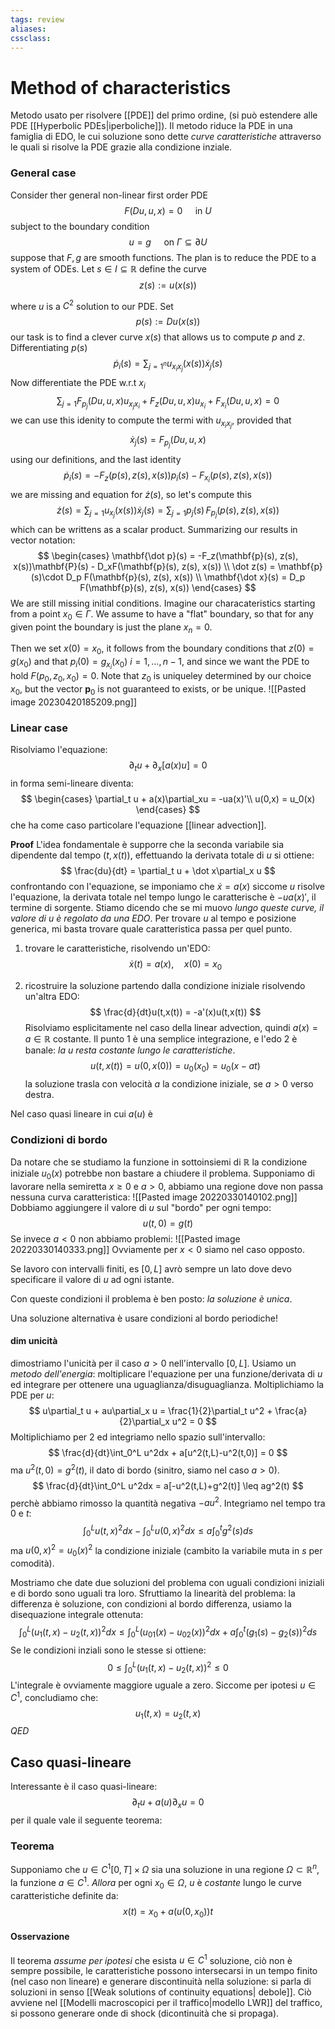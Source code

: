 ```yaml
---
tags: review
aliases:
cssclass:
---
```

 
# Method of characteristics

Metodo usato per risolvere [[PDE]] del primo ordine, (si può estendere alle PDE [[Hyperbolic PDEs|iperboliche]]). 
Il metodo riduce la PDE in una famiglia di EDO, le cui soluzione sono dette _curve caratteristiche_ attraverso le quali si risolve la PDE grazie alla condizione inziale.
### General case
Consider ther general non-linear first order PDE
$$
F(Du,u,x)=0 \quad \text{ in } U
$$
subject to the boundary condition
$$
u = g \quad \text{ on } \Gamma \subseteq \partial U
$$
suppose that $F,g$ are smooth functions.
The plan is to reduce the PDE to a system of ODEs.
Let $s \in I \subseteq \mathbb{R}$ define the curve
$$
z(s) := u(x(s))
$$

where $u$ is a $C^2$ solution to our PDE. Set
$$
p(s) := Du(x(s))
$$
our task is to find a clever curve $x(s)$ that allows us to compute $p$ and $z$.
Differentiating $p(s)$
$$
\dot p_i(s) = \sum_{j=1^n} u_{x_ix_j}(x(s))\dot x_j(s)
$$
Now differentiate the PDE w.r.t $x_i$
$$
\sum_{j=1} F_{p_j}(Du,u,x)u_{x_jx_i} + F_z(Du,u,x)u_{x_i} + F_{x_i}(Du,u,x) = 0
$$
we can use this idenity to compute the termi with $u_{x_ix_j}$, provided that
$$
\dot x_j(s) = F_{p_j}(Du,u,x)
$$
using our definitions, and the last identity
$$
\dot p_i(s) = -F_z(p(s), z(s), x(s))p_i(s) - F_{x_i}(p(s), z(s), x(s))
$$
we are missing and equation for $\dot z(s)$, so let's compute this
$$
\dot z(s) = \sum_{j=1} u_{x_j}(x(s))\dot x_j(s) = \sum_{j=1}p_j(s)\, F_{p_j}(p(s), z(s), x(s))
$$
which can be writtens as a scalar product.
Summarizing our results in vector notation:
$$
\begin{cases}
\mathbf{\dot p}(s) = -F_z(\mathbf{p}(s), z(s), x(s))\mathbf{P}(s) - D_xF(\mathbf{p}(s), z(s), x(s)) \\
\dot z(s) = \mathbf{p}(s)\cdot D_p F(\mathbf{p}(s), z(s), x(s)) \\
\mathbf{\dot x}(s) = D_p F(\mathbf{p}(s), z(s), x(s))
\end{cases}
$$
We are still missing initial conditions. Imagine our characateristics starting from a point $x_0 \in \Gamma$. We assume to have a "flat" boundary, so that for any given point the boundary is just the plane $x_n=0$.

Then we set $x(0) = x_0$, it follows from the boundary conditions that $z(0) = g(x_0)$ and that $p_i(0) = g_{x_i}(x_0)$ $i=1,\dots, n-1$, and since we want the PDE to hold $F(p_0,z_0,x_0)=0$. 
Note that $z_0$ is uniqueley determined by our choice $x_0$, but the vector $\mathbf{p}_0$ is not guaranteed to exists, or be unique.
![[Pasted image 20230420185209.png]]

### Linear case
Risolviamo l'equazione:
$$
\partial_t u + \partial_x[a(x)u] = 0
$$
in forma semi-lineare diventa:
$$
\begin{cases}
\partial_t u + a(x)\partial_xu = -ua(x)'\\
u(0,x) = u_0(x)
\end{cases}
$$
che ha come caso particolare l'equazione [[linear advection]].


**Proof** L'idea fondamentale è supporre che la seconda variabile sia dipendente dal tempo $(t,x(t))$, effettuando la derivata totale di $u$ si ottiene:
$$
\frac{du}{dt} = \partial_t u + \dot x\partial_x u
$$
confrontando con l'equazione, se imponiamo che $\dot x = a(x)$ siccome $u$ risolve l'equazione, la derivata totale nel tempo lungo le caratterische è $-ua(x)'$, il termine di sorgente. 
Stiamo dicendo che se mi muovo _lungo queste curve, il valore di $u$  è regolato da una EDO_. 
Per trovare $u$ al tempo e posizione generica, mi basta trovare quale caratteristica passa per quel punto.

1. trovare le caratteristiche, risolvendo un'EDO:
$$
\dot x(t) = a(x), \quad x(0) = x_0
$$

2. ricostruire la soluzione partendo dalla condizione iniziale risolvendo un'altra EDO:
$$
\frac{d}{dt}u(t,x(t)) = -a'(x)u(t,x(t)) 
$$
Risolviamo esplicitamente nel caso della linear advection, quindi $a(x) = a \in \mathbb{R}$ costante.
Il punto 1 è una semplice integrazione, e l'edo 2 è banale: _la u resta costante lungo le caratteristiche_. 
$$
u(t,x(t))= u(0,x(0)) = u_0(x_0) = u_0(x-at)
$$
la soluzione trasla con velocità $a$ la condizione iniziale, se $a>0$ verso destra. 

Nel caso quasi lineare in cui $a(u)$ è

### Condizioni di bordo
Da notare che se studiamo la funzione in sottoinsiemi di $\mathbb{R}$ la condizione iniziale $u_0(x)$ potrebbe non bastare a chiudere il problema.
Supponiamo di lavorare nella semiretta $x\geq 0$ e $a>0$, abbiamo una regione dove non passa nessuna curva caratteristica: 
![[Pasted image 20220330140102.png]]
Dobbiamo aggiungere il valore di $u$ sul "bordo" per ogni tempo:
$$
u(t,0) = g(t)
$$
Se invece $a<0$ non abbiamo problemi:
![[Pasted image 20220330140333.png]]
Ovviamente per $x<0$ siamo nel caso opposto.

Se lavoro con intervalli finiti, es $[0,L]$ avrò sempre un lato dove devo specificare il valore di $u$ ad ogni istante. 

Con queste condizioni il problema è ben posto: _la soluzione è unica_.

Una soluzione alternativa è usare condizioni al bordo periodiche! 
#### dim unicità
dimostriamo l'unicità per il caso $a>0$ nell'intervallo $[0,L]$. Usiamo un _metodo dell'energia_: moltiplicare l'equazione per una funzione/derivata di $u$ ed integrare per ottenere una uguaglianza/disuguaglianza.
Moltiplichiamo la PDE per $u$:
$$
u\partial_t u + au\partial_x u = \frac{1}{2}\partial_t u^2 + \frac{a}{2}\partial_x u^2 = 0
$$
Moltiplichiamo per 2 ed integriamo nello spazio sull'intervallo:
$$
\frac{d}{dt}\int_0^L u^2dx + a[u^2(t,L)-u^2(t,0)] = 0
$$
ma $u^2(t,0) = g^2(t)$, il dato di bordo (sinitro, siamo nel caso $a>0$). 
$$
\frac{d}{dt}\int_0^L u^2dx = a[-u^2(t,L)+g^2(t)] \leq ag^2(t)
$$
perchè abbiamo rimosso la quantità negativa $-au^2$. Integriamo nel tempo tra $0$ e $t$:
$$
\int_0^L u(t,x)^2 dx - \int_0^L u(0,x)^2dx \leq a\int_0^t g^2(s)ds 
$$
ma $u(0,x)^2 = u_0(x)^2$ la condizione iniziale (cambito la variabile muta in $s$ per comodità).

Mostriamo che date due soluzioni del problema con uguali condizioni iniziali e di bordo sono uguali tra loro. Sfruttiamo la linearità del problema: la differenza è soluzione, con condizioni al bordo differenza, usiamo la disequazione integrale ottenuta:
$$
\int_0^L (u_1(t,x)-u_2(t,x))^2 dx \leq \int_0^L (u_{01}(x)-u_{02}(x))^2 dx + a\int_0^t (g_1(s)-g_2(s))^2 ds
$$
Se le condizioni inziali sono le stesse si ottiene:
$$
0\leq\int_0^L (u_1(t,x)-u_2(t,x))^2 \leq 0
$$
L'integrale è ovviamente maggiore uguale a zero. Siccome per ipotesi $u \in C^1$, concludiamo che:
$$
u_1(t,x) = u_2(t,x)
$$
$QED$

## Caso quasi-lineare
Interessante è il caso quasi-lineare:
$$
\partial_t u + a(u)\partial_x u = 0
$$
per il quale vale il seguente teorema:
### Teorema
Supponiamo che $u \in C^1[0,T]\times \Omega$ sia una soluzione in una regione $\Omega \subset \mathbb{R}^n$, la funzione $a\in C^1$. _Allora_ per ogni $x_0 \in \Omega$, $u$ è _costante_ lungo le curve caratteristiche definite da:
$$
x(t) = x_0 + a(u(0,x_0))t
$$
#### Osservazione
Il teorema _assume per ipotesi_ che esista $u\in C^1$ soluzione, ciò non è sempre possibile, le caratteristiche possono intersecarsi in un tempo finito (nel caso non lineare) e generare discontinuità nella soluzione: si parla di soluzioni in senso [[Weak solutions of continuity equations| debole]].  Ciò avviene nel [[Modelli macroscopici per il traffico|modello LWR]] del traffico, si possono generare onde di shock (dicontinuità che si propaga).
